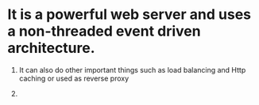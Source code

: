 # It is a powerful web server and uses a non-threaded event driven architecture.

1. It can also do other important things such as load balancing and Http caching or used as reverse proxy

2. 